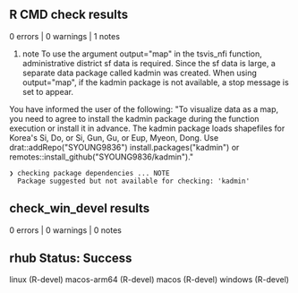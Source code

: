 ## R CMD check results

0 errors | 0 warnings | 1 notes

1. note
To use the argument output="map" in the tsvis_nfi function, administrative district sf data is required. Since the sf data is large, a separate data package called kadmin was created.
When using output="map", if the kadmin package is not available, a stop message is set to appear.

You have informed the user of the following:
"To visualize data as a map, you need to agree to install the kadmin package during the function execution or install it in advance. The kadmin package loads shapefiles for Korea's Si, Do, or Si, Gun, Gu, or Eup, Myeon, Dong.
Use drat::addRepo("SYOUNG9836") install.packages("kadmin") or remotes::install_github("SYOUNG9836/kadmin")."

```
❯ checking package dependencies ... NOTE
  Package suggested but not available for checking: 'kadmin'
```

## check_win_devel results

0 errors | 0 warnings | 0 notes





## rhub Status: Success

linux (R-devel)
macos-arm64 (R-devel)
macos (R-devel)
windows (R-devel)



